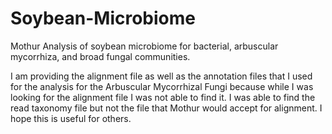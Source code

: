 # Soybean-Microbiome
Mothur Analysis of soybean microbiome for bacterial, arbuscular mycorrhiza, and broad fungal communities.

I am providing the alignment file as well as the annotation files that I used for the analysis for the Arbuscular Mycorrhizal Fungi because while I was looking for the alignment file I was not able to find it. I was able to find the read taxonomy file but not the file that Mothur would accept for alignment. I hope this is useful for others.
